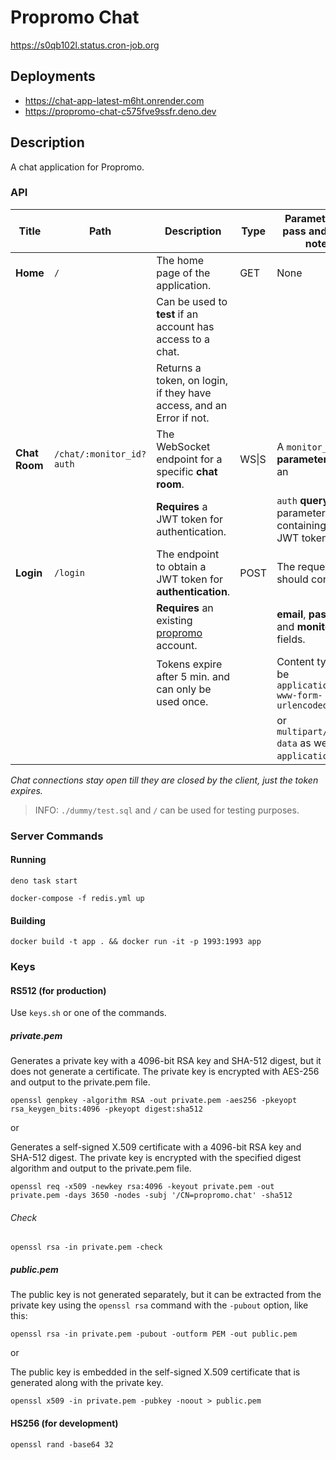 # Propromo Chat

https://s0qb102l.status.cron-job.org

## Deployments

* https://chat-app-latest-m6ht.onrender.com
* https://propromo-chat-c575fve9ssfr.deno.dev

## Description

A chat application for Propromo.

### API

| Title         | Path                     | Description                                                          | Type  | Parameters to pass and other notes                      |
| ------------- | ------------------------ | -------------------------------------------------------------------- | ----- | ------------------------------------------------------- |
| **Home**      | `/`                      | The home page of the application.                                    | GET   | None                                                    |
|               |                          | Can be used to **test** if an account has access to a chat.          |       |                                                         |
|               |                          | Returns a token, on login, if they have access, and an Error if not. |       |                                                         |
| **Chat Room** | `/chat/:monitor_id?auth` | The WebSocket endpoint for a specific **chat room**.                 | WS\|S | A `monitor_id` **url parameter**, and an                |
|               |                          | **Requires** a JWT token for authentication.                         |       | `auth` **query** parameter containing the JWT token.    |
| **Login**     | `/login`                 | The endpoint to obtain a JWT token for **authentication**.           | POST  | The request body should contain:                        |
|               |                          | **Requires** an existing [propromo](propromo.duckdns.org) account.   |       | **email**, **password**, and **monitor_id** fields.     |
|               |                          | Tokens expire after 5 min. and can only be used once.                |       | Content type can be `application/x-www-form-urlencoded` |
|               |                          |                                                                      |       | or `multipart/form-data` as well as `application/json`. |

_Chat connections stay open till they are closed by the client, just the token expires._

> INFO: `./dummy/test.sql` and `/` can be used for testing purposes.

### Server Commands

#### Running

```
deno task start
```

```
docker-compose -f redis.yml up
```

#### Building

```
docker build -t app . && docker run -it -p 1993:1993 app
```

### Keys

#### RS512 (for production)

Use `keys.sh` or one of the commands.

##### private.pem

Generates a private key with a 4096-bit RSA key and SHA-512 digest, but it does not generate a certificate. The private key is encrypted with AES-256 and output to the private.pem file.

```
openssl genpkey -algorithm RSA -out private.pem -aes256 -pkeyopt rsa_keygen_bits:4096 -pkeyopt digest:sha512
```

or

Generates a self-signed X.509 certificate with a 4096-bit RSA key and SHA-512 digest. The private key is encrypted with the specified digest algorithm and output to the private.pem file.

```
openssl req -x509 -newkey rsa:4096 -keyout private.pem -out private.pem -days 3650 -nodes -subj '/CN=propromo.chat' -sha512
```

###### Check

```
openssl rsa -in private.pem -check
```

##### public.pem

The public key is not generated separately, but it can be extracted from the private key using the `openssl rsa` command with the `-pubout` option, like this:

```
openssl rsa -in private.pem -pubout -outform PEM -out public.pem
```

or

The public key is embedded in the self-signed X.509 certificate that is generated along with the private key.

```
openssl x509 -in private.pem -pubkey -noout > public.pem
```

#### HS256 (for development)

```
openssl rand -base64 32
```
